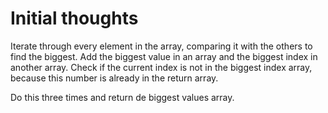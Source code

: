 # Initial thoughts

Iterate through every element in the array, comparing it with the others to find the biggest. Add the biggest value in an array and the biggest index in another array. Check if the current index is not in the biggest index array, because this number is already in the return array.

Do this three times and return de biggest values array.